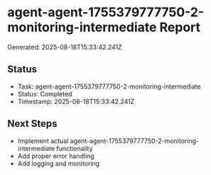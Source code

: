 # agent-agent-1755379777750-2-monitoring-intermediate Report

Generated: 2025-08-18T15:33:42.241Z

## Status
- Task: agent-agent-1755379777750-2-monitoring-intermediate
- Status: Completed
- Timestamp: 2025-08-18T15:33:42.241Z

## Next Steps
- Implement actual agent-agent-1755379777750-2-monitoring-intermediate functionality
- Add proper error handling
- Add logging and monitoring
